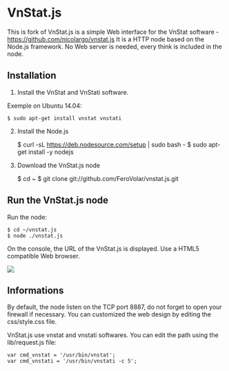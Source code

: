 VnStat.js
=========

This is fork of VnStat.js is a simple Web interface for the VnStat software - https://github.com/nicolargo/vnstat.js
It is a HTTP node based on the Node.js framework. No Web server is needed, every think is included in the node.

Installation
------------
1) Install the VnStat and VnStati software.

Exemple on Ubuntu 14.04:

	$ sudo apt-get install vnstat vnstati

2) Install the Node.js 

	$ curl -sL https://deb.nodesource.com/setup | sudo bash -
	$ sudo apt-get install -y nodejs

3) Download the VnStat.js node

	$ cd ~
	$ git clone git://github.com/FeroVolar/vnstat.js.git

Run the VnStat.js node
----------------------

Run the node:

	$ cd ~/vnstat.js
	$ node ./vnstat.js

On the console, the URL of the VnStat.js is displayed.
Use a HTML5 compatible Web browser.

![](http://i62.tinypic.com/155t0kl.png)

Informations
------------

By default, the node listen on the TCP port 8887, do not forget to open your firewall if necessary.
You can customized the web design by editing the css/style.css file.

VnStat.js use vnstat and vnstati softwares. You can edit the path using the lib/request.js file:

	var cmd_vnstat = '/usr/bin/vnstat';
	var cmd_vnstati = '/usr/bin/vnstati -c 5';

